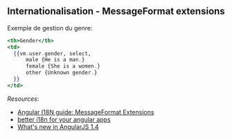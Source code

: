 ## Internationalisation - MessageFormat extensions

Exemple de gestion du genre:

  ``` handlebars 
<th>Gender</th>
<td>
    {{vm.user.gender, select,
        male {He is a man.}
        female {She is a women.}
        other {Unknown gender.}
    }}
</td>
 ```
*Resources*: 

* [Angular I18N guide: MessageFormat Extensions](https://code.angularjs.org/1.4.7/docs/guide/i18n#messageformat-extensions)
* [better i18n for your angular apps](http://pascalprecht.github.io/slides/better-i18n-for-your-angular-apps/)
* [What's new in AngularJS 1.4](http://blog.ninja-squad.com/2015/07/21/what-is-new-angularjs-1.4/)


